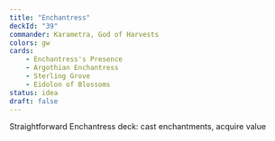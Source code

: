 ```yaml
---
title: "Enchantress"
deckId: "39"
commander: Karametra, God of Harvests
colors: gw
cards:
    - Enchantress's Presence
    - Argothian Enchantress
    - Sterling Grove
    - Eidolon of Blossoms
status: idea
draft: false
---
```


Straightforward Enchantress deck: cast enchantments, acquire value
